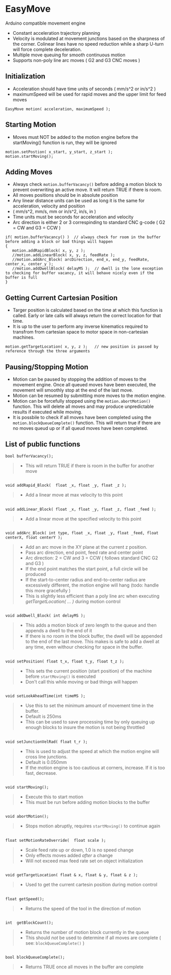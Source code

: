 # **EasyMove**
Arduino compatible movement engine

* Constant acceleration trajectory planning
* Velocity is modulated at movement junctions based on the sharpness of the corner.  Colinear lines have no speed reduction while a sharp U-turn will force complete deceleration.
* Multiple move queuing for smooth continuous motion
* Supports non-poly line arc moves ( G2 and G3 CNC moves )


## Initialization
* Acceleration should have time units of seconds ( mm/s^2 or in/s^2 )
* maximumSpeed will be used for rapid moves and the upper limit for feed moves
```
EasyMove motion( acceleration, maximumSpeed );
```

## Starting Motion
* Moves must NOT be added to the motion engine before the startMoving() function is run, they will be ignored
```
motion.setPostion( x_start, y_start, z_start );
motion.startMoving();
```

## Adding Moves
* Always check `motion.bufferVacancy()` before adding a motion block to prevent overwriting an active move.  It will return TRUE if there is room.
* All moves positions should be in absolute position
* Any linear distance units can be used as long it is the same for acceleration, velocity and position
* ( mm/s^2, mm/s, mm   or  in/s^2, in/s, in )
* Time units must be seconds for acceleration and velocity
* Arc direction is either 2 or 3 correspinding to standard CNC g-code ( G2 = CW and G3 = CCW )
```
if( motion.bufferVacancy() )  // always check for room in the buffer before adding a block or bad things will happen
{
   motion.addRapidBlock( x, y, z );
   //motion.addLinearBlock( x, y, z, feedRate );
   //motion.addArc_Block( arcDirection, end_x, end_y, feedRate, center_x, center_y );
   //motion.addDwellBlock( delayMS );  // dwell is the lone exception to checking for buffer vacancy, it will behave nicely even if the buffer is full
}
```

## Getting Current Cartesian Position
* Targer position is calculated based on the time at which this function is called.  Early or late calls will always return the correct location for that time.
* It is up to the user to perform any inverse kinematics required to transfrom from cartesian space to motor space in non-cartesian machines.
```
motion.getTargetLocation( x, y, z );   // new position is passed by reference through the three arguments
```

## Pausing/Stopping Motion
* Motion can be paused by stopping the addition of moves to the movement engine.  Once all queued moves have been executed, the movement will smoothly stop at the end of the last move.
* Motion can be resumed by submitting more moves to the motion engine.
* Motion can be forcefully stopped using the `motion.abortMotion()` function.  This will delete all moves and may produce unpredictable results if executed while moving.
* It is possbile to check if all moves have been completed using the `motion.blockQueueComplete()` function.  This will return true if there are no moves queud up or if all queud moves have been completed.

## List of public functions
```
bool bufferVacancy();
```
>* This will return TRUE if there is room in the buffer for another move
##

```
void addRapid_Block(  float _x, float _y, float _z );
```
>* Add a linear move at max velocity to this point
##

```
void addLinear_Block( float _x, float _y, float _z, float _feed );
```
>* Add a linear move at the specified velocity  to this point
##

```
void addArc_Block( int type, float _x, float _y, float _feed, float centerX, float centerY );
```
>* Add an arc move in the XY plane at the current z position.
>* Pass arc direction, end point, feed rate and center point
>* Arc direction: 2 = CW and 3 = CCW ( follows standard CNC G2 and G3 )
>* If the end point matches the start point, a full circle will be produced
>* If the start-to-center radius and end-to-center radius are excessively different, the motion engine will hang (todo: handle this more gracefully )
>* This is slightly less efficient than a poly line arc when executing _getTargetLocation( ... )_ during motion control
##

```
void addDwell_Block( int delayMS );
```
>* This adds a motion block of zero length to the queue and then appends a dwell to the end of it
>* If there is no room in the block buffer, the dwell will be appended to the end of the last move.  This makes is safe to add a dwell at any time, even withour checking for space in the buffer.
##

```
void setPosition( float t_x, float t_y, float t_z );
```
>* This sets the current position (start position) of the machine before `startMoving()` is executed
>* Don't call this while moving or bad things will happen
##

```
void setLookAheadTime(int timeMS );
```
>* Use this to set the minimum amount of movement time in the buffer.
>* Default is 250ms
>* This can be used to save processing time by only queuing up enough blocks to insure the motion is not being throttled
##

```
void setJunctionVelRad( float t_r );
```
>* This is used to adjust the speed at which the motion engine will cross line junctions.
>* Default is 0.050mm
>* If the motion engine is too cautious at corners, increase.  If it is too fast, decrease.
##

```
void startMoving();
```
>* Execute this to start motion
>* This must be run before adding motion blocks to the buffer
##

```
void abortMotion();
```
>* Stops motion abruptly, requires `startMoving()` to continue again
##

```
float setMotionRateOverride(  float scale );
```
>* Scale feed rate up or down, 1.0 is no speed change
>* Only effects moves added _after_ a change
>* Will not exceed max feed rate set on object initialization
##

```
void getTargetLocation( float & x, float & y, float & z );
```
>* Used to get the current cartesin position during motion control
##

```
float getSpeed();
```
>* Returns the speed of the tool in the direction of motion
##

```
int  getBlockCount();
```
>* Returns the number of motion block currently in the queue
>* This should _not_ be used to determine if all moves are complete ( see: `blockQueueComplete()` )
##

```
bool blockQueueComplete();
```
>* Returns TRUE once all moves in the buffer are complete
##


